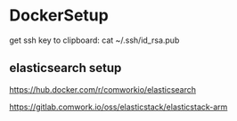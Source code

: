 # DockerSetup

get ssh key to clipboard:
cat ~/.ssh/id_rsa.pub


## elasticsearch setup

https://hub.docker.com/r/comworkio/elasticsearch

https://gitlab.comwork.io/oss/elasticstack/elasticstack-arm

